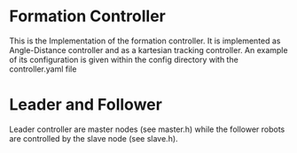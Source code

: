 # Formation Controller
This is the Implementation of the formation controller. It is implemented as Angle-Distance controller and as a kartesian tracking controller.
An example of its configuration is given within the config directory with the controller.yaml file
# Leader and Follower
Leader controller are master nodes (see master.h) while the follower robots are controlled by the slave node (see slave.h). 